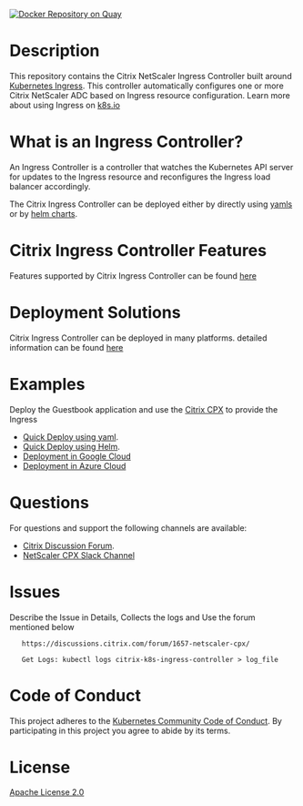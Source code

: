 [![Docker Repository on Quay](https://quay.io/repository/citrix/citrix-k8s-ingress-controller/status "Docker Repository on Quay")](https://quay.io/repository/citrix/citrix-k8s-ingress-controller)


# **Description**

This repository contains the Citrix NetScaler Ingress Controller built around  [Kubernetes Ingress](https://kubernetes.io/docs/concepts/services-networking/ingress/). This controller automatically configures one or more Citrix NetScaler ADC based on Ingress resource configuration.
Learn more about using Ingress on [k8s.io](https://kubernetes.io/docs/concepts/services-networking/ingress/) 

# **What is an Ingress Controller?**

An Ingress Controller is a controller that watches the Kubernetes API server for updates to the Ingress resource and reconfigures the Ingress load balancer accordingly.

The Citrix Ingress Controller can be deployed either by directly using [yamls](https://github.com/citrix/citrix-k8s-ingress-controller/tree/master/deployment/baremetal) or by [helm charts](https://github.com/citrix/citrix-k8s-ingress-controller/tree/master/charts).

# **Citrix Ingress Controller Features**

Features supported by Citrix Ingress Controller can be found [here](https://github.com/citrix/citrix-k8s-ingress-controller/tree/master/deployment)

# **Deployment Solutions**

Citrix Ingress Controller can be deployed in many platforms. detailed information can be found [here](https://github.com/citrix/citrix-k8s-ingress-controller/tree/master/deployment)

# **Examples**

Deploy the Guestbook application and use the [Citrix CPX](https://www.citrix.com/products/citrix-adc/cpx-express.html) to provide the Ingress
* [Quick Deploy using yaml](./example).
* [Quick Deploy using Helm](https://github.com/citrix/citrix-k8s-ingress-controller/tree/master/charts/examples).
* [Deployment in Google Cloud](https://github.com/citrix/citrix-k8s-ingress-controller/blob/master/deployment/gcp)
* [Deployment in Azure Cloud](https://github.com/citrix/citrix-k8s-ingress-controller/tree/master/deployment/azure)

# **Questions**
For questions and support the following channels are available:
* [Citrix Discussion Forum](https://discussions.citrix.com/forum/1657-netscaler-cpx/). 
* [NetScaler CPX Slack Channel](https://citrixadccloudnative.slack.com/)

# **Issues**
Describe the Issue in Details, Collects the logs and  Use the forum mentioned below
```
   https://discussions.citrix.com/forum/1657-netscaler-cpx/
  
   Get Logs: kubectl logs citrix-k8s-ingress-controller > log_file
```

# **Code of Conduct**
This project adheres to the [Kubernetes Community Code of Conduct](https://github.com/kubernetes/community/blob/master/code-of-conduct.md). By participating in this project you agree to abide by its terms.

# **License**
[Apache License 2.0](./license/LICENSE)
